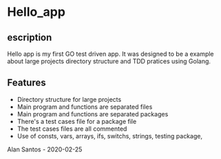 # Hello_app

## escription

Hello app is my first GO test driven app. It was designed to be a example about large projects
directory structure and TDD pratices using Golang.

## Features

 * Directory structure for large projects
 * Main program and functions are separated files
 * Main program and functions are separated packages
 * There's a test cases file for a package file
 * The test cases files are all commented
 * Use of consts, vars, arrays, ifs, switchs, strings, testing package,



Alan Santos - 2020-02-25
